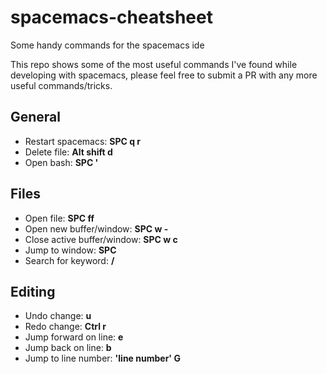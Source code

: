 # spacemacs-cheatsheet
Some handy commands for the spacemacs ide

This repo shows some of the most useful commands I've found while developing with spacemacs, please feel free to submit a PR with any more useful commands/tricks.

## General
* Restart spacemacs: <b>SPC q r</b>
* Delete file: <b>Alt shift d</b>
* Open bash: <b>SPC '</b>

## Files 
* Open file: <b>SPC ff</b>
* Open new buffer/window: <b>SPC w -</b>
* Close active buffer/window: <b>SPC w c</b>
* Jump to window: <b>SPC <window number></b>
* Search for keyword: <b>/<keyword></b>

## Editing
* Undo change: <b>u</b>
* Redo change: <b>Ctrl r</b>
* Jump forward on line: <b>e</b>
* Jump back on line: <b>b</b>
* Jump to line number: <b> 'line number' G</b>




